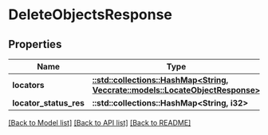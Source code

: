 # DeleteObjectsResponse

## Properties

Name | Type | Description | Notes
------------ | ------------- | ------------- | -------------
**locators** | [**::std::collections::HashMap<String, Vec<crate::models::LocateObjectResponse>>**](array.md) |  | 
**locator_status_res** | **::std::collections::HashMap<String, i32>** |  | 

[[Back to Model list]](../README.md#documentation-for-models) [[Back to API list]](../README.md#documentation-for-api-endpoints) [[Back to README]](../README.md)


